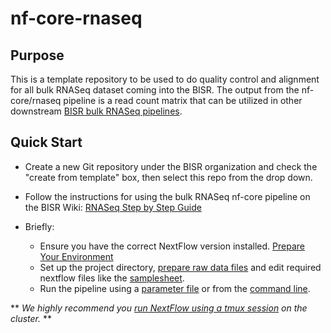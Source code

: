 # nf-core-rnaseq

## Purpose
This is a template repository to be used to do quality control and alignment for all bulk RNASeq dataset coming into the BISR.  The output from the nf-core/rnaseq pipeline is a read count matrix that can be utilized in other downstream [BISR bulk RNASeq pipelines]().

## Quick Start

- Create a new Git repository under the BISR organization and check the "create from template" box, then select this repo from the drop down.

- Follow the instructions for using the bulk RNASeq nf-core pipeline on the BISR Wiki: [RNASeq Step by Step Guide](https://github.com/VCU-Bioinformatics-Core/bioinformatics-epicenter-pipelines/wiki/RNA-seq-Step-by-Step-Guide)

- Briefly:
  - Ensure you have the correct NextFlow version installed. [Prepare Your Environment](https://github.com/VCU-Bioinformatics-Core/bioinformatics-epicenter-pipelines/wiki/RNA-seq-Step-by-Step-Guide#preparing-your-environment)
  - Set up the project directory, [prepare raw data files](https://github.com/VCU-Bioinformatics-Core/bioinformatics-epicenter-pipelines/wiki/RNA-seq-Step-by-Step-Guide#step-1-make-raw-data-available-in-the-nextflow-project-directory) and edit required nextflow files like the [samplesheet](https://github.com/VCU-Bioinformatics-Core/bioinformatics-epicenter-pipelines/wiki/RNA-seq-Step-by-Step-Guide#step-3-create-and-edit-the-sample-sheet).
  - Run the pipeline using a [parameter file](https://github.com/VCU-Bioinformatics-Core/bioinformatics-epicenter-pipelines/wiki/RNA-seq-Step-by-Step-Guide#running-the-pipeline) or from the [command line](https://github.com/VCU-Bioinformatics-Core/bioinformatics-epicenter-pipelines/wiki/RNA-seq-Step-by-Step-Guide#method-2-including-parameters-on-the-command-line).

** *We highly recommend you [run NextFlow using a tmux session](https://github.com/VCU-Bioinformatics-Core/bioinformatics-epicenter-pipelines/wiki/RNA-seq-Step-by-Step-Guide#step-2-run-the-nextflow-command-in-tmux) on the cluster.* **

